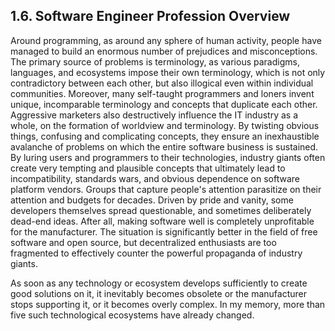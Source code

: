 ## 1.6. Software Engineer Profession Overview

Around programming, as around any sphere of human activity, people have managed to build an enormous number of prejudices and misconceptions. The primary source of problems is terminology, as various paradigms, languages, and ecosystems impose their own terminology, which is not only contradictory between each other, but also illogical even within individual communities. Moreover, many self-taught programmers and loners invent unique, incomparable terminology and concepts that duplicate each other. Aggressive marketers also destructively influence the IT industry as a whole, on the formation of worldview and terminology. By twisting obvious things, confusing and complicating concepts, they ensure an inexhaustible avalanche of problems on which the entire software business is sustained. By luring users and programmers to their technologies, industry giants often create very tempting and plausible concepts that ultimately lead to incompatibility, standards wars, and obvious dependence on software platform vendors. Groups that capture people's attention parasitize on their attention and budgets for decades. Driven by pride and vanity, some developers themselves spread questionable, and sometimes deliberately dead-end ideas. After all, making software well is completely unprofitable for the manufacturer. The situation is significantly better in the field of free software and open source, but decentralized enthusiasts are too fragmented to effectively counter the powerful propaganda of industry giants.

As soon as any technology or ecosystem develops sufficiently to create good solutions on it, it inevitably becomes obsolete or the manufacturer stops supporting it, or it becomes overly complex. In my memory, more than five such technological ecosystems have already changed.
